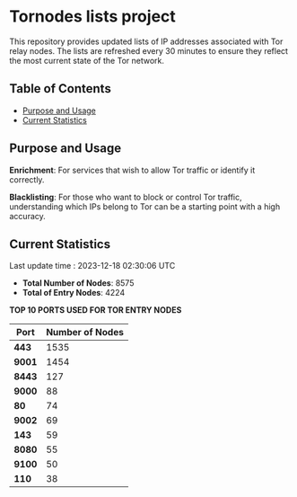 # Tornodes lists project

This repository provides updated lists of IP addresses associated with Tor relay nodes. The lists are refreshed every 30 minutes to ensure they reflect the most current state of the Tor network.

## Table of Contents

- [Purpose and Usage](#purpose-and-usage)
- [Current Statistics](#current-statistics)


## Purpose and Usage

**Enrichment**: For services that wish to allow Tor traffic or identify it correctly.

**Blacklisting**: For those who want to block or control Tor traffic, understanding which IPs belong to Tor can be a starting point with a high accuracy.

## Current Statistics

Last update time : 2023-12-18 02:30:06 UTC

- **Total Number of Nodes**: 8575
- **Total of Entry Nodes**: 4224

**TOP 10 PORTS USED FOR TOR ENTRY NODES**

| **Port** | **Number of Nodes** |
|------|-----------------|
| **443**   | 1535  |
| **9001**   | 1454  |
| **8443**   | 127  |
| **9000**   | 88  |
| **80**   | 74  |
| **9002**   | 69  |
| **143**   | 59  |
| **8080**   | 55  |
| **9100**   | 50  |
| **110**   | 38  |

